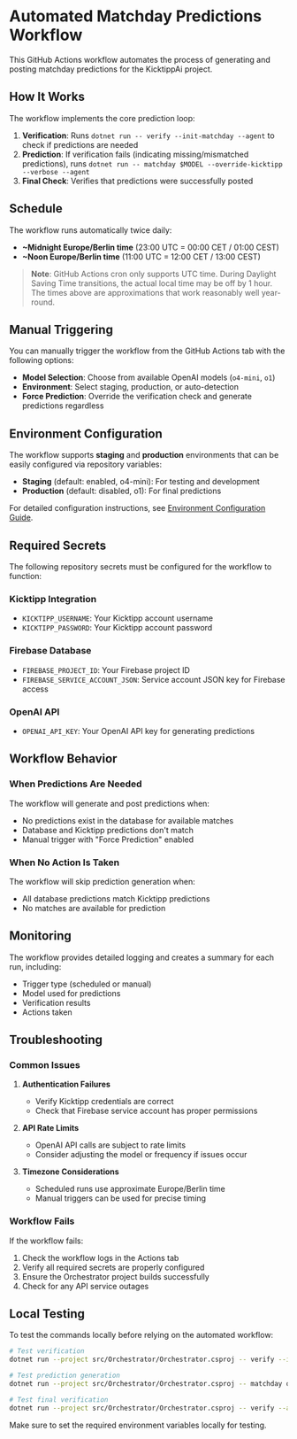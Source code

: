 # Automated Matchday Predictions Workflow

This GitHub Actions workflow automates the process of generating and posting matchday predictions for the KicktippAi project.

## How It Works

The workflow implements the core prediction loop:

1. **Verification**: Runs `dotnet run -- verify --init-matchday --agent` to check if predictions are needed
2. **Prediction**: If verification fails (indicating missing/mismatched predictions), runs `dotnet run -- matchday $MODEL --override-kicktipp --verbose --agent`
3. **Final Check**: Verifies that predictions were successfully posted

## Schedule

The workflow runs automatically twice daily:

- **~Midnight Europe/Berlin time** (23:00 UTC = 00:00 CET / 01:00 CEST)
- **~Noon Europe/Berlin time** (11:00 UTC = 12:00 CET / 13:00 CEST)

> **Note**: GitHub Actions cron only supports UTC time. During Daylight Saving Time transitions, the actual local time may be off by 1 hour. The times above are approximations that work reasonably well year-round.

## Manual Triggering

You can manually trigger the workflow from the GitHub Actions tab with the following options:

- **Model Selection**: Choose from available OpenAI models (`o4-mini`, `o1`)
- **Environment**: Select staging, production, or auto-detection
- **Force Prediction**: Override the verification check and generate predictions regardless

## Environment Configuration

The workflow supports **staging** and **production** environments that can be easily configured via repository variables:

- **Staging** (default: enabled, o4-mini): For testing and development
- **Production** (default: disabled, o1): For final predictions

For detailed configuration instructions, see [Environment Configuration Guide](ENVIRONMENT-CONFIG.md).

## Required Secrets

The following repository secrets must be configured for the workflow to function:

### Kicktipp Integration

- `KICKTIPP_USERNAME`: Your Kicktipp account username
- `KICKTIPP_PASSWORD`: Your Kicktipp account password

### Firebase Database

- `FIREBASE_PROJECT_ID`: Your Firebase project ID
- `FIREBASE_SERVICE_ACCOUNT_JSON`: Service account JSON key for Firebase access

### OpenAI API

- `OPENAI_API_KEY`: Your OpenAI API key for generating predictions

## Workflow Behavior

### When Predictions Are Needed

The workflow will generate and post predictions when:

- No predictions exist in the database for available matches
- Database and Kicktipp predictions don't match
- Manual trigger with "Force Prediction" enabled

### When No Action Is Taken

The workflow will skip prediction generation when:

- All database predictions match Kicktipp predictions
- No matches are available for prediction

## Monitoring

The workflow provides detailed logging and creates a summary for each run, including:

- Trigger type (scheduled or manual)
- Model used for predictions
- Verification results
- Actions taken

## Troubleshooting

### Common Issues

1. **Authentication Failures**
   - Verify Kicktipp credentials are correct
   - Check that Firebase service account has proper permissions

2. **API Rate Limits**
   - OpenAI API calls are subject to rate limits
   - Consider adjusting the model or frequency if issues occur

3. **Timezone Considerations**
   - Scheduled runs use approximate Europe/Berlin time
   - Manual triggers can be used for precise timing

### Workflow Fails

If the workflow fails:

1. Check the workflow logs in the Actions tab
2. Verify all required secrets are properly configured
3. Ensure the Orchestrator project builds successfully
4. Check for any API service outages

## Local Testing

To test the commands locally before relying on the automated workflow:

```bash
# Test verification
dotnet run --project src/Orchestrator/Orchestrator.csproj -- verify --init-matchday --agent

# Test prediction generation
dotnet run --project src/Orchestrator/Orchestrator.csproj -- matchday o4-mini --override-kicktipp --verbose --agent

# Test final verification
dotnet run --project src/Orchestrator/Orchestrator.csproj -- verify --agent
```

Make sure to set the required environment variables locally for testing.
